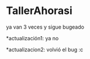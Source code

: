 # TallerAhorasi
ya van 3 veces y sigue bugeado


*actualización1:  ya no

*actualizacion2: volvió el bug :c
